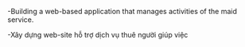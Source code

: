 -Building a web-based application that manages activities of the maid service.

-Xây dựng web-site hỗ trợ dịch vụ thuê người giúp việc